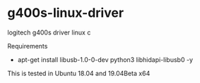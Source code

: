 # g400s-linux-driver
logitech g400s driver linux c 

Requirements
*  apt-get install libusb-1.0-0-dev python3 libhidapi-libusb0 -y

This is tested in Ubuntu 18.04 and 19.04Beta x64
